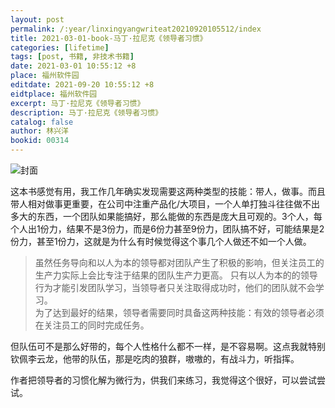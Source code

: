```yaml
---
layout: post
permalink: /:year/linxingyangwriteat20210920105512/index
title: 2021-03-01-book-马丁·拉尼克《领导者习惯》
categories: [lifetime]
tags: [post, 书籍, 非技术书籍]
date: 2021-03-01 10:55:12 +8
place: 福州软件园
editdate: 2021-09-20 10:55:12 +8
eidtplace: 福州软件园
excerpt: 马丁·拉尼克《领导者习惯》
description: 马丁·拉尼克《领导者习惯》
catalog: false
author: 林兴洋
bookid: 00314
---
```


![封面](https://gitee.com/linxingyang/at-2020-10-02-image/raw/master/image/T-talks/image/2021/books/ldzxg.jpg)


这本书感觉有用，我工作几年确实发现需要这两种类型的技能：带人，做事。而且带人相对做事更重要，在公司中注重产品化/大项目，一个人单打独斗往往做不出多大的东西，一个团队如果能搞好，那么能做的东西是庞大且可观的。3个人，每个人出1份力，结果不是3份力，而是6份力甚至9份力，团队搞不好，可能结果是2份力，甚至1份力，这就是为什么有时候觉得这个事几个人做还不如一个人做。

>    虽然任务导向和以人为本的领导都对团队产生了积极的影响，但关注员工的生产力实际上会比专注于结果的团队生产力更高。
>   只有以人为本的的领导行为才能引发团队学习，当领导者只关注取得成功时，他们的团队就不会学习。  
> 为了达到最好的结果，领导者需要同时具备这两种技能：有效的领导者必须在关注员工的同时完成任务。

但队伍可不是那么好带的，每个人性格什么都不一样，是不容易啊。这点我就特别钦佩李云龙，他带的队伍，那是吃肉的狼群，嗷嗷的，有战斗力，听指挥。

作者把领导者的习惯化解为微行为，供我们来练习，我觉得这个很好，可以尝试尝试。

